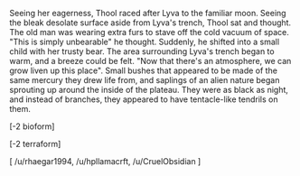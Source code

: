 Seeing her eagerness, Thool raced after Lyva to the familiar moon. Seeing the bleak desolate surface aside from Lyva's trench, Thool sat and thought. The old man was wearing extra furs to stave off the cold vacuum of space. "This is simply unbearable" he thought. Suddenly, he shifted into a small child with her trusty bear. The area surrounding Lyva's trench began to warm, and a breeze could be felt. "Now that there's an atmosphere, we can grow liven up this place". Small bushes that appeared to be made of the same mercury they drew life from, and saplings of an alien nature began sprouting up around the inside of the plateau. They were as black as night, and instead of branches, they appeared to have tentacle-like tendrils on them. 

\[-2 bioform\]

\[-2 terraform\]

\[ /u/rhaegar1994, /u/hpllamacrft, /u/CruelObsidian \]